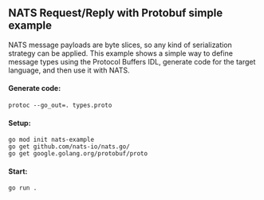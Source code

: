## NATS Request/Reply with Protobuf simple example

NATS message payloads are byte slices, so any kind of serialization strategy can be applied. This example shows a simple way to define message types using the Protocol Buffers IDL, generate code for the target language, and then use it with NATS.

#### Generate code:

```
protoc --go_out=. types.proto
```

#### Setup:

```
go mod init nats-example
go get github.com/nats-io/nats.go/
go get google.golang.org/protobuf/proto
```

#### Start:

```
go run .
```
